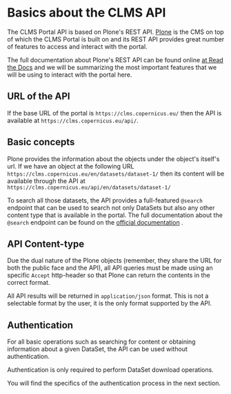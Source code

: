 ﻿# Basics about the CLMS API

The CLMS Portal API is based on Plone's REST API. [Plone](https://plone.org) is the CMS on top of which
the CLMS Portal is built on and its REST API provides great number of features to access and interact
with the portal.

The full documentation about Plone's REST API can be found online [at Read the Docs](https://plonerestapi.readthedocs.io/en/latest/)
and we will be summarizing the most important features that we will be using to interact with the portal
here.

## URL of the API

If the base URL of the portal is `https://clms.copernicus.eu/` then the API is available at `https://clms.copernicus.eu/api/`.


## Basic concepts

Plone provides the information about the objects under the object's itself's url. If we have an object at the following URL `https://clms.copernicus.eu/en/datasets/dataset-1/` then its content will be available through the API at `https://clms.copernicus.eu/api/en/datasets/dataset-1/`

To search all those datasets, the API provides a full-featured `@search` endpoint that can be used to search not only DataSets but also
any other content type that is available in the portal. The full documentation about the `@search` endpoint can be found on the [official documentation](https://plonerestapi.readthedocs.io/en/latest/searching.html) .


## API Content-type

Due the dual nature of the Plone objects (remember, they share the URL for both the public face and the API), all API queries must be made
using an specific `Accept` http-header so that Plone can return the contents in the correct format.

All API results will be returned in `application/json` format. This is not a selectable format by the user, it is the only format supported by the API.


## Authentication

For all basic operations such as searching for content or obtaining information about a given DataSet, the API can be used without authentication.

Authentication is only required to perform DataSet download operations.

You will find the specifics of the authentication process in the next section.
